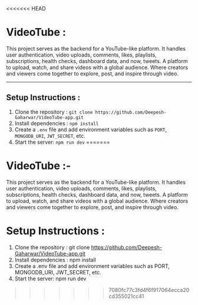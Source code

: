 <<<<<<< HEAD
# VideoTube :

This project serves as the backend for a YouTube-like platform. It handles user authentication, video uploads, comments, likes, playlists, subscriptions, health checks, dashboard data, and now, tweets. A platform to upload, watch, and share videos with a global audience. Where creators and viewers come together to explore, post, and inspire through video.

---

## Setup Instructions :

1. Clone the repository : `git clone https://github.com/Deepesh-Gaharwar/VideoTube-app.git`
2. Install dependencies : `npm install`
3. Create a `.env` file and add environment variables such as `PORT`, `MONGODB_URI`, `JWT_SECRET`, etc.
4. Start the server: `npm run dev`
=======
# VideoTube :-
This project serves as the backend for a YouTube-like platform. It handles user authentication, video uploads, comments, likes, playlists, subscriptions, health checks, dashboard data, and now, tweets.
A platform to upload, watch, and share videos with a global audience. Where creators and viewers come together to explore, post, and inspire through video.

# Setup Instructions :
1. Clone the repository : git clone https://github.com/Deepesh-Gaharwar/VideoTube-app.git
2. Install dependencies : npm install
3. Create a .env file and add environment variables such as PORT, MONGODB_URI, JWT_SECRET, etc.
4. Start the server: npm run dev
>>>>>>> 7080fc77c3fd4f6f917064ecca20cd355021cc41
